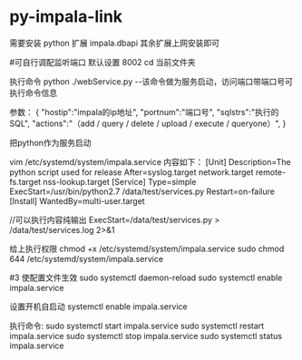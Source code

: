 # py-impala-link
需要安装 python 扩展 impala.dbapi
其余扩展上网安装即可

#可自行调配监听端口 默认设置 8002
cd 当前文件夹

执行命令 python ./webService.py
--该命令做为服务启动，访问端口带端口号可执行命令信息

参数：
  {
  "hostip":"impala的ip地址",
  "portnum":"端口号",
  "sqlstrs":"执行的SQL",
  "actions":"（add / query / delete / upload / execute / queryone）",
  }

把python作为服务启动

vim  /etc/systemd/system/impala.service
内容如下：
[Unit]
Description=The python script used for release
After=syslog.target network.target remote-fs.target nss-lookup.target
[Service]
Type=simple
ExecStart=/usr/bin/python2.7 /data/test/services.py
Restart=on-failure
[Install]
WantedBy=multi-user.target

//可以执行内容纯输出
ExecStart=/data/test/services.py > /data/test/services.log 2>&1

给上执行权限 chmod +x /etc/systemd/system/impala.service
 sudo chmod 644 /etc/systemd/system/impala.service

#3 使配置文件生效
sudo systemctl daemon-reload
sudo systemctl enable impala.service

设置开机自启动
systemctl enable impala.service


执行命令:
sudo systemctl start impala.service
sudo systemctl restart impala.service
sudo systemctl stop impala.service
sudo systemctl status impala.service
